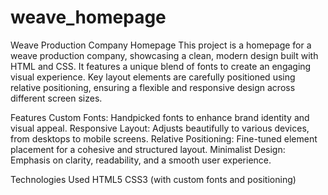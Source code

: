 # weave_homepage
Weave Production Company Homepage
This project is a homepage for a weave production company, showcasing a clean, modern design built with HTML and CSS. It features a unique blend of fonts to create an engaging visual experience. Key layout elements are carefully positioned using relative positioning, ensuring a flexible and responsive design across different screen sizes.

Features
Custom Fonts: Handpicked fonts to enhance brand identity and visual appeal.
Responsive Layout: Adjusts beautifully to various devices, from desktops to mobile screens.
Relative Positioning: Fine-tuned element placement for a cohesive and structured layout.
Minimalist Design: Emphasis on clarity, readability, and a smooth user experience.

Technologies Used
HTML5
CSS3 (with custom fonts and positioning)
